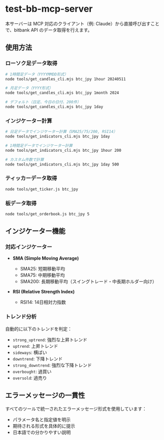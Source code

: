 # test-bb-mcp-server
本サーバーは MCP 対応のクライアント（例: Claude）から直接呼び出すことで、bitbank API のデータ取得を行えます。

## 使用方法

### ローソク足データ取得
```bash
# 1時間足データ（YYYYMMDD形式）
node tools/get_candles_cli.mjs btc_jpy 1hour 20240511

# 月足データ（YYYY形式）
node tools/get_candles_cli.mjs btc_jpy 1month 2024

# デフォルト（日足、今日の日付、200件）
node tools/get_candles_cli.mjs btc_jpy 1day
```

### インジケーター計算
```bash
# 日足データでインジケーター計算（SMA25/75/200, RSI14）
node tools/get_indicators_cli.mjs btc_jpy 1day

# 1時間足データでインジケーター計算
node tools/get_indicators_cli.mjs btc_jpy 1hour 200

# カスタム件数で計算
node tools/get_indicators_cli.mjs btc_jpy 1day 500
```

### ティッカーデータ取得
```bash
node tools/get_ticker.js btc_jpy
```

### 板データ取得
```bash
node tools/get_orderbook.js btc_jpy 5
```

## インジケーター機能

### 対応インジケーター
- **SMA (Simple Moving Average)**
  - SMA25: 短期移動平均
  - SMA75: 中期移動平均  
  - SMA200: 長期移動平均（スイングトレード・中長期ホルダー向け）

- **RSI (Relative Strength Index)**
  - RSI14: 14日相対力指数

### トレンド分析
自動的に以下のトレンドを判定：
- `strong_uptrend`: 強烈な上昇トレンド
- `uptrend`: 上昇トレンド
- `sideways`: 横ばい
- `downtrend`: 下降トレンド
- `strong_downtrend`: 強烈な下降トレンド
- `overbought`: 過買い
- `oversold`: 過売り

## エラーメッセージの一貫性

すべてのツールで統一されたエラーメッセージ形式を使用しています：
- パラメータ名と指定値を明示
- 期待される形式を具体的に提示
- 日本語での分かりやすい説明
